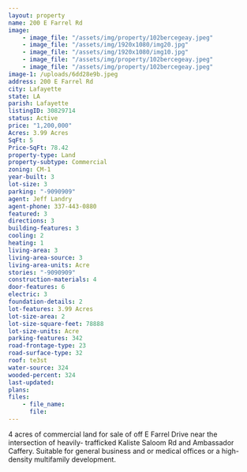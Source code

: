 ```yaml
---
layout: property
name: 200 E Farrel Rd
image:
    - image_file: "/assets/img/property/102bercegeay.jpeg"
    - image_file: "/assets/img/1920x1080/img20.jpg"
    - image_file: "/assets/img/1920x1080/img10.jpg"
    - image_file: "/assets/img/property/102bercegeay.jpeg"
    - image_file: "/assets/img/property/102bercegeay.jpeg"
image-1: /uploads/6dd28e9b.jpeg
address: 200 E Farrel Rd
city: Lafayette
state: LA
parish: Lafayette
listingID: 30829714
status: Active
price: "1,200,000"
Acres: 3.99 Acres
SqFt: 5
Price-SqFt: 78.42
property-type: Land
property-subtype: Commercial
zoning: CM-1
year-built: 3
lot-size: 3
parking: "-9090909"
agent: Jeff Landry
agent-phone: 337-443-0880
featured: 3
directions: 3
building-features: 3
cooling: 2
heating: 1
living-area: 3
living-area-source: 3
living-area-units: Acre
stories: "-9090909"
construction-materials: 4
door-features: 6
electric: 3
foundation-details: 2
lot-features: 3.99 Acres
lot-size-area: 2
lot-size-square-feet: 78888
lot-size-units: Acre
parking-features: 342
road-frontage-type: 23
road-surface-type: 32
roof: te3st
water-source: 324
wooded-percent: 324
last-updated: 
plans:
files:
    - file_name:
      file:
---
```

4 acres of commercial land for sale of off E Farrel Drive near the intersection of heavily- trafficked Kaliste Saloom Rd and Ambassador Caffery. Suitable for general business and or medical offices or a high-density multifamily development.
